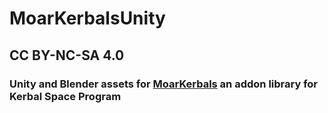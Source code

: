 # MoarKerbalsUnity

## CC BY-NC-SA 4.0

### Unity and Blender assets for [MoarKerbals](https://github.com/zer0Kerbal/MoarKerbals) an addon library for Kerbal Space Program
